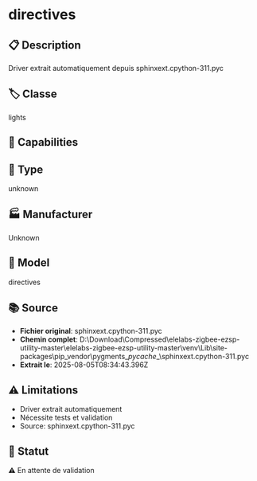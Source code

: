 # directives

## 📋 Description
Driver extrait automatiquement depuis sphinxext.cpython-311.pyc

## 🏷️ Classe
lights

## 🔧 Capabilities


## 📡 Type
unknown

## 🏭 Manufacturer
Unknown

## 📱 Model
directives

## 📚 Source
- **Fichier original**: sphinxext.cpython-311.pyc
- **Chemin complet**: D:\Download\Compressed\elelabs-zigbee-ezsp-utility-master\elelabs-zigbee-ezsp-utility-master\venv\Lib\site-packages\pip\_vendor\pygments\__pycache__\sphinxext.cpython-311.pyc
- **Extrait le**: 2025-08-05T08:34:43.396Z

## ⚠️ Limitations
- Driver extrait automatiquement
- Nécessite tests et validation
- Source: sphinxext.cpython-311.pyc

## 🚀 Statut
⚠️ En attente de validation
